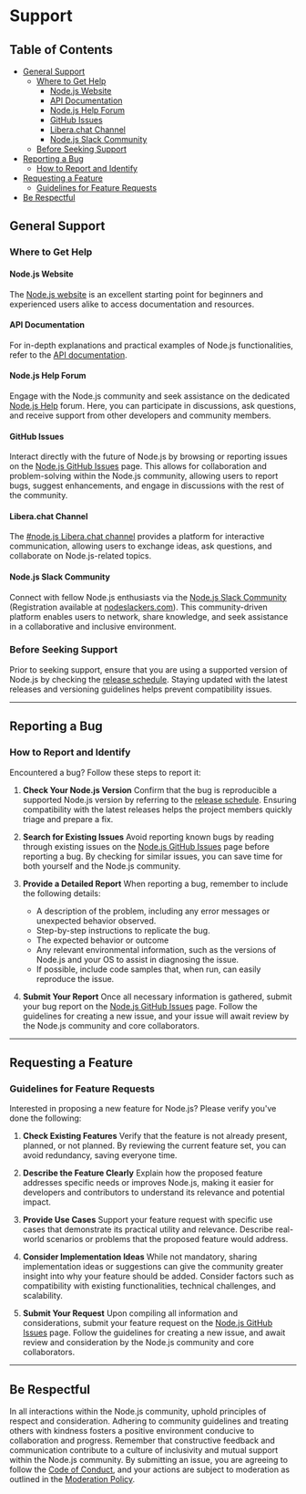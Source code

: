 # Support

## Table of Contents

* [General Support](#general-support)
  * [Where to Get Help](#where-to-get-help)
    * [Node.js Website](#nodejs-website)
    * [API Documentation](#api-documentation)
    * [Node.js Help Forum](#nodejs-help-forum)
    * [GitHub Issues](#github-issues)
    * [Libera.chat Channel](#liberachat-channel)
    * [Node.js Slack Community](#nodejs-slack-community)
  * [Before Seeking Support](#before-seeking-support)
* [Reporting a Bug](#reporting-a-bug)
  * [How to Report and Identify](#how-to-report-and-identify)
* [Requesting a Feature](#requesting-a-feature)
  * [Guidelines for Feature Requests](#guidelines-for-feature-requests)
* [Be Respectful](#be-respectful)

## General Support

### Where to Get Help

#### Node.js Website

The [Node.js website][] is an excellent starting point for beginners and experienced users alike to access
documentation and resources.

#### API Documentation

For in-depth explanations and practical examples of Node.js functionalities, refer to the [API documentation][].

#### Node.js Help Forum

Engage with the Node.js community and seek assistance on the dedicated [Node.js Help][] forum. Here, you can
participate in discussions, ask questions, and receive support from other developers and community members.

#### GitHub Issues

Interact directly with the future of Node.js by browsing or reporting issues on the [Node.js GitHub Issues][]
page. This allows for collaboration and problem-solving within the Node.js community, allowing users to report
bugs, suggest enhancements, and engage in discussions with the rest of the community.

#### Libera.chat Channel

<!-- lint disable prohibited-strings -->

The [#node.js Libera.chat channel][] provides a platform for interactive communication, allowing users to exchange
ideas, ask questions, and collaborate on Node.js-related topics.

<!-- lint enable prohibited strings -->

#### Node.js Slack Community

Connect with fellow Node.js enthusiasts via the [Node.js Slack Community][] (Registration available at
[nodeslackers.com][]). This community-driven platform enables users to network, share knowledge, and seek assistance
in a collaborative and inclusive environment.

### Before Seeking Support

Prior to seeking support, ensure that you are using a supported version of Node.js by checking the [release schedule][].
Staying updated with the latest releases and versioning guidelines helps prevent compatibility issues.

***

## Reporting a Bug

### How to Report and Identify

Encountered a bug? Follow these steps to report it:

1. **Check Your Node.js Version**
   Confirm that the bug is reproducible a supported Node.js version by referring to the [release schedule][]. Ensuring
   compatibility with the latest releases helps the project members quickly triage and prepare a fix.

2. **Search for Existing Issues**
   Avoid reporting known bugs by reading through existing issues on the [Node.js GitHub Issues][] page before reporting
   a bug. By checking for similar issues, you can save time for both yourself and the Node.js community.

3. **Provide a Detailed Report**
   When reporting a bug, remember to include the following details:
   * A description of the problem, including any error messages or unexpected behavior observed.
   * Step-by-step instructions to replicate the bug.
   * The expected behavior or outcome
   * Any relevant environmental information, such as the versions of Node.js and your OS to assist in diagnosing the
     issue.
   * If possible, include code samples that, when run, can easily reproduce the issue.

4. **Submit Your Report**
   Once all necessary information is gathered, submit your bug report on the [Node.js GitHub Issues][] page. Follow
   the guidelines for creating a new issue, and your issue will await review by the Node.js community and core
   collaborators.

***

## Requesting a Feature

### Guidelines for Feature Requests

Interested in proposing a new feature for Node.js? Please verify you've done the following:

1. **Check Existing Features**
   Verify that the feature is not already present, planned, or not planned. By reviewing the current feature set,
   you can avoid redundancy, saving everyone time.

2. **Describe the Feature Clearly**
   Explain how the proposed feature addresses specific needs or improves Node.js, making it easier for developers and
   contributors to understand its relevance and potential impact.

3. **Provide Use Cases**
   Support your feature request with specific use cases that demonstrate its practical utility and relevance. Describe
   real-world scenarios or problems that the proposed feature would address.

4. **Consider Implementation Ideas**
   While not mandatory, sharing implementation ideas or suggestions can give the community greater insight into why your
   feature should be added. Consider factors such as compatibility with existing functionalities, technical challenges,
   and scalability.

5. **Submit Your Request**
   Upon compiling all information and considerations, submit your feature request on the [Node.js GitHub Issues][] page.
   Follow the guidelines for creating a new issue, and await review and consideration by the Node.js community and core
   collaborators.

***

## Be Respectful

In all interactions within the Node.js community, uphold principles of respect and consideration. Adhering to community
guidelines and treating others with kindness fosters a positive environment conducive to collaboration and progress.
Remember that constructive feedback and communication contribute to a culture of inclusivity and mutual support within
the Node.js community. By submitting an issue, you are agreeing to follow the [Code of Conduct][], and your actions are
subject to moderation as outlined in the [Moderation Policy][].

[#node.js Libera.chat channel]: https://web.libera.chat?channels=node.js&uio=d4
[API documentation]: https://nodejs.org/api/
[Code of Conduct]: https://github.com/nodejs/admin/blob/HEAD/CODE_OF_CONDUCT.md
[Moderation Policy]: https://github.com/nodejs/admin/blob/HEAD/Moderation-Policy.md
[Node.js GitHub Issues]: https://github.com/nodejs/node/issues
[Node.js Slack Community]: https://node-js.slack.com/
[Node.js help]: https://github.com/nodejs/help
[Node.js website]: https://nodejs.org/en/
[StackOverflow]: https://stackoverflow.com/questions/tagged/node.js
[nodeslackers.com]: https://www.nodeslackers.com/
[release schedule]: https://github.com/nodejs/Release#release-schedule
